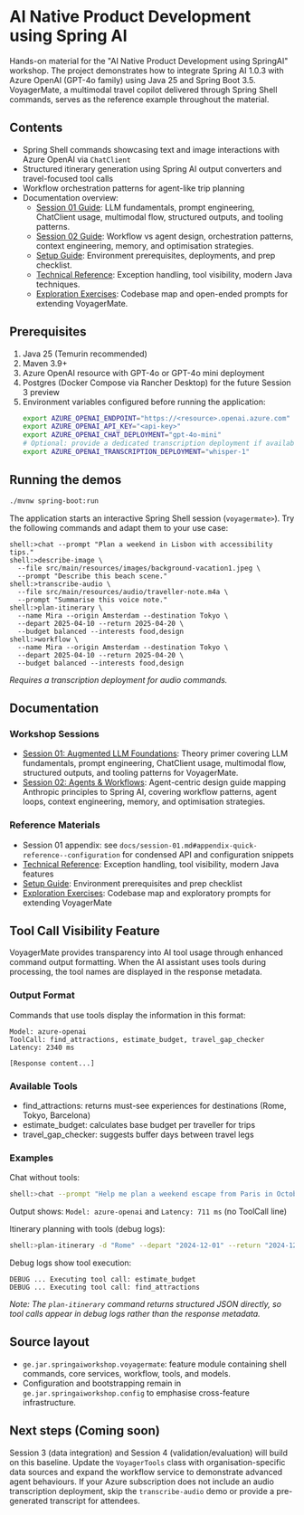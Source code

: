 # AI Native Product Development using Spring AI

Hands-on material for the "AI Native Product Development using SpringAI" workshop. The project demonstrates how to
integrate Spring AI 1.0.3 with Azure OpenAI (GPT-4o family) using Java 25 and Spring Boot 3.5. VoyagerMate, a
multimodal travel copilot delivered through Spring Shell commands, serves as the reference example throughout the
material.

## Contents

- Spring Shell commands showcasing text and image interactions with Azure OpenAI via `ChatClient`
- Structured itinerary generation using Spring AI output converters and travel-focused tool calls
- Workflow orchestration patterns for agent-like trip planning
- Documentation overview:
    - [Session 01 Guide](docs/session-01.md): LLM fundamentals, prompt engineering, ChatClient usage, multimodal flow,
      structured outputs, and tooling patterns.
    - [Session 02 Guide](docs/session-02.md): Workflow vs agent design, orchestration patterns, context engineering,
      memory, and optimisation strategies.
    - [Setup Guide](docs/setup.md): Environment prerequisites, deployments, and prep checklist.
    - [Technical Reference](docs/technical-reference.md): Exception handling, tool visibility, modern Java techniques.
    - [Exploration Exercises](docs/exercises.md): Codebase map and open-ended prompts for extending VoyagerMate.

## Prerequisites

1. Java 25 (Temurin recommended)
2. Maven 3.9+
3. Azure OpenAI resource with GPT-4o or GPT-4o mini deployment
4. Postgres (Docker Compose via Rancher Desktop) for the future Session 3 preview
5. Environment variables configured before running the application:
   ```bash
   export AZURE_OPENAI_ENDPOINT="https://<resource>.openai.azure.com"
   export AZURE_OPENAI_API_KEY="<api-key>"
   export AZURE_OPENAI_CHAT_DEPLOYMENT="gpt-4o-mini"
   # Optional: provide a dedicated transcription deployment if available
   export AZURE_OPENAI_TRANSCRIPTION_DEPLOYMENT="whisper-1"
   ```

## Running the demos

```bash
./mvnw spring-boot:run
```

The application starts an interactive Spring Shell session (`voyagermate>`). Try the following commands and adapt them
to your use case:

```shell
shell:>chat --prompt "Plan a weekend in Lisbon with accessibility tips."
shell:>describe-image \
  --file src/main/resources/images/background-vacation1.jpeg \
  --prompt "Describe this beach scene."
shell:>transcribe-audio \
  --file src/main/resources/audio/traveller-note.m4a \
  --prompt "Summarise this voice note."
shell:>plan-itinerary \
  --name Mira --origin Amsterdam --destination Tokyo \
  --depart 2025-04-10 --return 2025-04-20 \
  --budget balanced --interests food,design
shell:>workflow \
  --name Mira --origin Amsterdam --destination Tokyo \
  --depart 2025-04-10 --return 2025-04-20 \
  --budget balanced --interests food,design
```

*Requires a transcription deployment for audio commands.*

## Documentation

### Workshop Sessions

- [Session 01: Augmented LLM Foundations](docs/session-01.md): Theory primer covering LLM fundamentals, prompt
  engineering, ChatClient usage, multimodal flow, structured outputs, and tooling patterns for VoyagerMate.
- [Session 02: Agents & Workflows](docs/session-02.md): Agent-centric design guide mapping Anthropic principles to
  Spring AI, covering workflow patterns, agent loops, context engineering, memory, and optimisation strategies.

### Reference Materials

- Session 01 appendix: see `docs/session-01.md#appendix-quick-reference--configuration` for condensed API and
  configuration snippets
- [Technical Reference](docs/technical-reference.md): Exception handling, tool visibility, modern Java features
- [Setup Guide](docs/setup.md): Environment prerequisites and prep checklist
- [Exploration Exercises](docs/exercises.md): Codebase map and exploratory prompts for extending VoyagerMate

## Tool Call Visibility Feature

VoyagerMate provides transparency into AI tool usage through enhanced command output formatting. When the AI assistant
uses tools during processing, the tool names are displayed in the response metadata.

### Output Format

Commands that use tools display the information in this format:

```
Model: azure-openai
ToolCall: find_attractions, estimate_budget, travel_gap_checker
Latency: 2340 ms

[Response content...]
```

### Available Tools

- find_attractions: returns must-see experiences for destinations (Rome, Tokyo, Barcelona)
- estimate_budget: calculates base budget per traveller for trips
- travel_gap_checker: suggests buffer days between travel legs

### Examples

Chat without tools:

```bash
shell:>chat --prompt "Help me plan a weekend escape from Paris in October."
```

Output shows: `Model: azure-openai` and `Latency: 711 ms` (no ToolCall line)

Itinerary planning with tools (debug logs):

```bash
shell:>plan-itinerary -d "Rome" --depart "2024-12-01" --return "2024-12-07" -n "John" -b "balanced" -i "history,food"
```

Debug logs show tool execution:

```
DEBUG ... Executing tool call: estimate_budget
DEBUG ... Executing tool call: find_attractions
```

*Note: The `plan-itinerary` command returns structured JSON directly, so tool calls appear in debug logs rather than the
response metadata.*

## Source layout

- `ge.jar.springaiworkshop.voyagermate`: feature module containing shell commands, core services, workflow, tools, and
  models.
- Configuration and bootstrapping remain in `ge.jar.springaiworkshop.config` to emphasise cross-feature infrastructure.

## Next steps (Coming soon)

Session 3 (data integration) and Session 4 (validation/evaluation) will build on this baseline. Update the
`VoyagerTools` class with organisation-specific data sources and expand the workflow service to demonstrate advanced
agent behaviours. If your Azure subscription does not include an audio transcription deployment, skip the
`transcribe-audio` demo or provide a pre-generated transcript for attendees.

